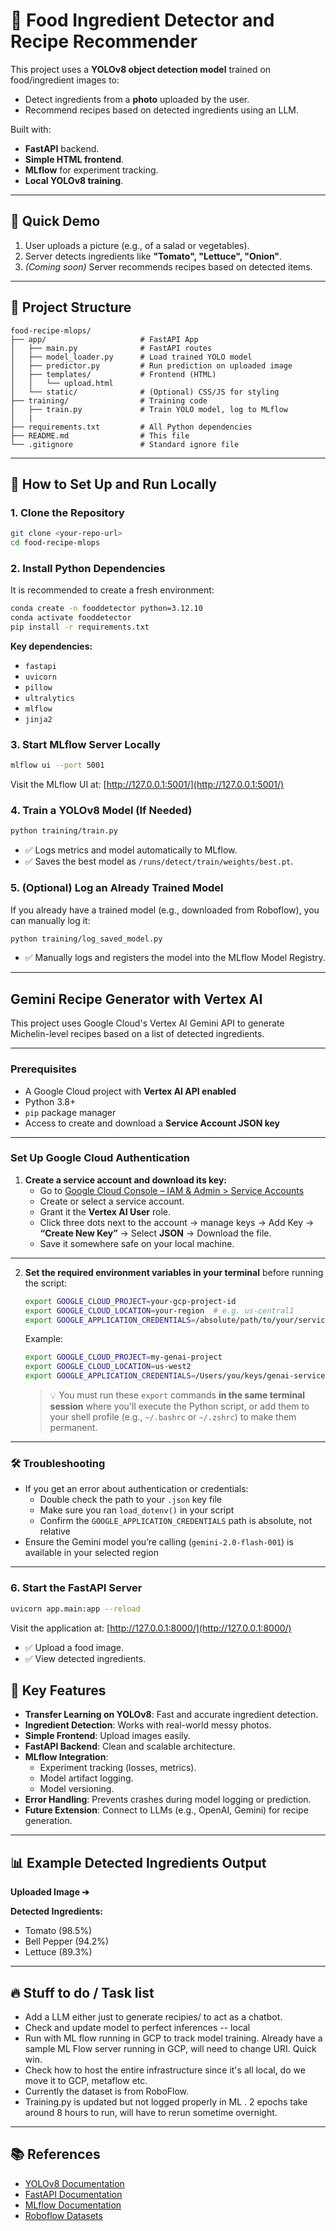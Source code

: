 # 🥘 Food Ingredient Detector and Recipe Recommender
This project uses a **YOLOv8 object detection model** trained on food/ingredient images to:

- Detect ingredients from a **photo** uploaded by the user.
- Recommend recipes based on detected ingredients using an LLM.

Built with:
- **FastAPI** backend.
- **Simple HTML frontend**.
- **MLflow** for experiment tracking.
- **Local YOLOv8 training**.

---

## 📸 Quick Demo

1. User uploads a picture (e.g., of a salad or vegetables).
2. Server detects ingredients like **"Tomato", "Lettuce", "Onion"**.
3. *(Coming soon)* Server recommends recipes based on detected items.

---

## 📂 Project Structure

```
food-recipe-mlops/
├── app/                     # FastAPI App
│   ├── main.py              # FastAPI routes
│   ├── model_loader.py      # Load trained YOLO model
│   ├── predictor.py         # Run prediction on uploaded image
│   ├── templates/           # Frontend (HTML)
│   │   └── upload.html
│   └── static/              # (Optional) CSS/JS for styling
├── training/                # Training code
│   ├── train.py             # Train YOLO model, log to MLflow
│   |
├── requirements.txt         # All Python dependencies
├── README.md                # This file
└── .gitignore               # Standard ignore file
```

---

## 🚀 How to Set Up and Run Locally

### 1. Clone the Repository

```bash
git clone <your-repo-url>
cd food-recipe-mlops
```

### 2. Install Python Dependencies

It is recommended to create a fresh environment:

```bash
conda create -n fooddetector python=3.12.10
conda activate fooddetector
pip install -r requirements.txt
```

**Key dependencies:**
- `fastapi`
- `uvicorn`
- `pillow`
- `ultralytics`
- `mlflow`
- `jinja2`

### 3. Start MLflow Server Locally

```bash
mlflow ui --port 5001
```

Visit the MLflow UI at: [http://127.0.0.1:5001/](http://127.0.0.1:5001/)

### 4. Train a YOLOv8 Model (If Needed)

```bash
python training/train.py
```

- ✅ Logs metrics and model automatically to MLflow.
- ✅ Saves the best model as `/runs/detect/train/weights/best.pt`.

### 5. (Optional) Log an Already Trained Model

If you already have a trained model (e.g., downloaded from Roboflow), you can manually log it:

```bash
python training/log_saved_model.py
```

- ✅ Manually logs and registers the model into the MLflow Model Registry.


---

## Gemini Recipe Generator with Vertex AI

This project uses Google Cloud's Vertex AI Gemini API to generate Michelin-level recipes based on a list of detected ingredients.

---

### Prerequisites

- A Google Cloud project with **Vertex AI API enabled**
- Python 3.8+
- `pip` package manager
- Access to create and download a **Service Account JSON key**


---

### Set Up Google Cloud Authentication

1. **Create a service account and download its key:**
   - Go to [Google Cloud Console – IAM & Admin > Service Accounts](https://console.cloud.google.com/iam-admin/serviceaccounts)
   - Create or select a service account.
   - Grant it the **Vertex AI User** role.
   - Click three dots next to the account -> manage keys -> Add Key -> **“Create New Key”** → Select **JSON** → Download the file.
   - Save it somewhere safe on your local machine.

---

2. **Set the required environment variables in your terminal** before running the script:

   ```bash
   export GOOGLE_CLOUD_PROJECT=your-gcp-project-id
   export GOOGLE_CLOUD_LOCATION=your-region  # e.g. us-central1
   export GOOGLE_APPLICATION_CREDENTIALS=/absolute/path/to/your/service-account-key.json
   ```

   Example:
   ```bash
   export GOOGLE_CLOUD_PROJECT=my-genai-project
   export GOOGLE_CLOUD_LOCATION=us-west2
   export GOOGLE_APPLICATION_CREDENTIALS=/Users/you/keys/genai-service-account.json
   ```

   > 💡 You must run these `export` commands **in the same terminal session** where you'll execute the Python script, or add them to your shell profile (e.g., `~/.bashrc` or `~/.zshrc`) to make them permanent.

---



### 🛠 Troubleshooting

- If you get an error about authentication or credentials:
  - Double check the path to your `.json` key file
  - Make sure you ran `load_dotenv()` in your script
  - Confirm the `GOOGLE_APPLICATION_CREDENTIALS` path is absolute, not relative
- Ensure the Gemini model you’re calling (`gemini-2.0-flash-001`) is available in your selected region

---


### 6. Start the FastAPI Server

```bash
uvicorn app.main:app --reload
```

Visit the application at: [http://127.0.0.1:8000/](http://127.0.0.1:8000/)

- ✅ Upload a food image.
- ✅ View detected ingredients.


## 🧠 Key Features

- **Transfer Learning on YOLOv8**: Fast and accurate ingredient detection.
- **Ingredient Detection**: Works with real-world messy photos.
- **Simple Frontend**: Upload images easily.
- **FastAPI Backend**: Clean and scalable architecture.
- **MLflow Integration**:
    - Experiment tracking (losses, metrics).
    - Model artifact logging.
    - Model versioning.
- **Error Handling**: Prevents crashes during model logging or prediction.
- **Future Extension**: Connect to LLMs (e.g., OpenAI, Gemini) for recipe generation.

---

## 📊 Example Detected Ingredients Output

**Uploaded Image ➔**

**Detected Ingredients:**
- Tomato (98.5%)
- Bell Pepper (94.2%)
- Lettuce (89.3%)

---

## 🔥 Stuff to do / Task list

- Add a LLM either just to generate recipies/ to act as a chatbot.
- Check and update model to perfect inferences -- local 
- Run with ML flow running in GCP to track model training. Already have a sample ML Flow server running in GCP, will need to change URI. Quick win.
- Check how to host the entire infrastructure since it's all local, do we move it to GCP, metaflow etc.
- Currently the dataset is from RoboFlow.
- Training.py is updated but not logged properly in ML . 2 epochs take around 8 hours to run, will have to rerun sometime overnight.

---

## 📚 References

- [YOLOv8 Documentation](https://docs.ultralytics.com/)
- [FastAPI Documentation](https://fastapi.tiangolo.com/)
- [MLflow Documentation](https://mlflow.org/)
- [Roboflow Datasets](https://roboflow.com/)
